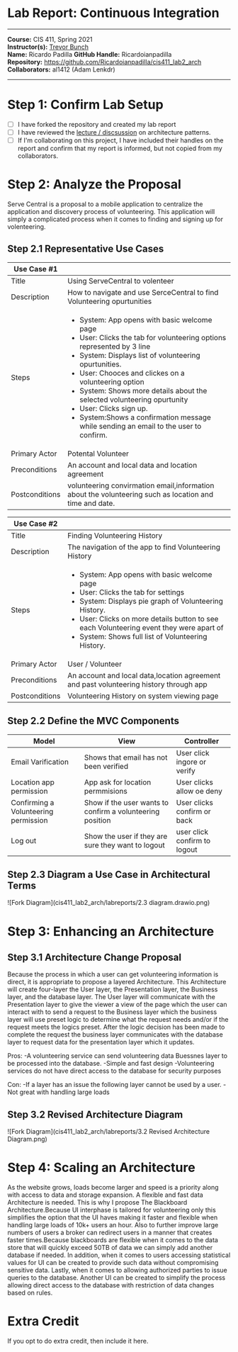 # Lab Report: Continuous Integration
___
**Course:** CIS 411, Spring 2021  
**Instructor(s):** [Trevor Bunch](https://github.com/trevordbunch)  
**Name:** Ricardo Padilla 
**GitHub Handle:** Ricardoianpadilla  
**Repository:** https://github.com/Ricardoianpadilla/cis411_lab2_arch  
**Collaborators:** al1412 (Adam Lenkdr)
___

# Step 1: Confirm Lab Setup
- [ ] I have forked the repository and created my lab report
- [ ] I have reviewed the [lecture / discsussion](../assets/04p1_SolutionArchitectures.pdf) on architecture patterns.
- [ ] If I'm collaborating on this project, I have included their handles on the report and confirm that my report is informed, but not copied from my collaborators.

# Step 2: Analyze the Proposal
Serve Central is a proposal to a mobile application to centralize the application and discovery process of volunteering. This application will simply a complicated process when it comes to finding and signing up for volenteering.

## Step 2.1 Representative Use Cases  

| Use Case #1 | |
|---|---|
| Title |Using ServeCentral to volenteer|
| Description|How to navigate and use SerceCentral to find Volunteering opurtunities|
|Steps|<ul><li>System: App opens with basic welcome page</li><li>User: Clicks the tab for volunteering options represented by 3 line</li><li>System: Displays list of volunteering opurtunities.</li><li>User: Chooces and clickes on a volunteering option</li><li>System: Shows more details about the selected volunteering opurtunity</li><li>User: Clicks sign up.</li><li>System:Shows a confirmation message while sending an email to the user to confirm.</li></ul>  
| Primary Actor |Potental Volunteer |
| Preconditions |An account and local data and location agreement|
| Postconditions |volunteering convirmation email,information about the volunteering such as location and time and date.|

| Use Case #2 ||
|---|---|
| Title |Finding Volunteering History|
| Description |The navigation of the app to find Volunteering History|
|Steps|<ul><li>System: App opens with basic welcome page</li><li>User: Clicks the tab for settings </li><li>System: Displays pie graph of Volunteering History.</li><li>User: Clicks on more details button to see each Volunteering event they were apart of</li><li>System: Shows full list of Volunteering History.</li></ul>
| Primary Actor |User / Volunteer|
| Preconditions |An account and local data,location agreement and past volunteering history through app|
| Postconditions |Volunteering History on system viewing page|

## Step 2.2 Define the MVC Components

| Model | View | Controller |
|---|---|---|
|Email Varification | Shows that email has not been verified | User click ingore or verify |
|Location app permission| App ask for location permmisions | User clicks allow oe deny |
|Confirming a Volunteering permission| Show if the user wants to confirm a volunteering position| User clicks confirm or back |
|Log out|Show the user if they are sure they want to logout|user click confirm to logout|

## Step 2.3 Diagram a Use Case in Architectural Terms
![Fork Diagram](cis411_lab2_arch/labreports/2.3 diagram.drawio.png)
# Step 3: Enhancing an Architecture

## Step 3.1 Architecture Change Proposal
Because the process in which a user can get volunteering information is direct, it is appropriate to propose a layered Architecture. This Architecture will create four-layer the User layer, the Presentation layer, the Business layer, and the database layer. The User layer will communicate with the Presentation layer to give the viewer a view of the page which the user can interact with to send a request to the Business layer which the business layer will use preset logic to determine what the request needs and/or if the request meets the logics preset. After the logic decision has been made to complete the request the business layer communicates with the database layer to request data for the presentation layer which it updates.

Pros:
-A volunteering service can send volunteering data Buessnes layer to be processed into the database.
-Simple and fast design
-Volunteering services do not have direct access to the database for security purposes

Con:
-If a layer has an issue the following layer cannot be used by a user.
-Not great with handling large loads

## Step 3.2 Revised Architecture Diagram
![Fork Diagram](cis411_lab2_arch/labreports/3.2 Revised Architecture Diagram.png)

# Step 4: Scaling an Architecture
As the website grows, loads become larger and speed is a priority along with access to data and storage expansion. A flexible and fast data Architecture is needed. This is why I propose The Blackboard Architecture.Because UI interphase is tailored for volunteering only this simplifies the option that the UI haves making it faster and flexible when handling large loads of 10k+ users an hour. Also to further improve large numbers of users a broker can redirect users in a manner that creates faster times.Because blackboards are flexible when it comes to the data store that will quickly exceed 50TB of data we can simply add another database if needed. In addition, when it comes to users accessing statistical values for UI can be created to provide such data without compromising sensitive data. Lastly, when it comes to allowing authorized parties to issue queries to the database. Another UI can be created to simplify the process allowing direct access to the database with restriction of data changes based on rules.

# Extra Credit
If you opt to do extra credit, then include it here.
